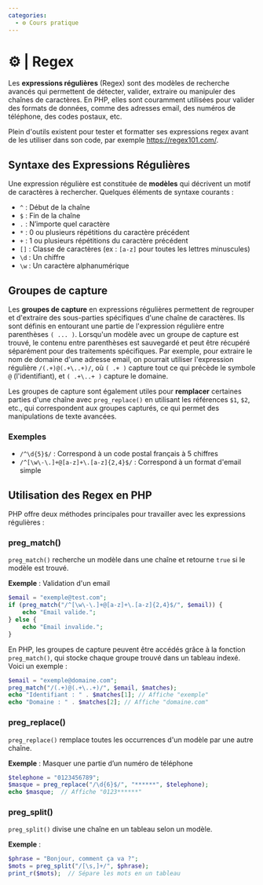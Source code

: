 ```yaml
---
categories:
  - ⚙️ Cours pratique
---
```


#  ⚙️ | Regex

Les **expressions régulières** (Regex) sont des modèles de recherche avancés qui permettent de détecter, valider, extraire ou manipuler des chaînes de caractères. En PHP, elles sont couramment utilisées pour valider des formats de données, comme des adresses email, des numéros de téléphone, des codes postaux, etc.

Plein d'outils existent pour tester et formatter ses expressions regex avant de les utiliser dans son code, par exemple https://regex101.com/.

## Syntaxe des Expressions Régulières

Une expression régulière est constituée de **modèles** qui décrivent un motif de caractères à rechercher. Quelques éléments de syntaxe courants :
- `^` : Début de la chaîne
- `$` : Fin de la chaîne
- `.` : N’importe quel caractère
- `*` : 0 ou plusieurs répétitions du caractère précédent
- `+` : 1 ou plusieurs répétitions du caractère précédent
- `[]` : Classe de caractères (ex : `[a-z]` pour toutes les lettres minuscules)
- `\d` : Un chiffre
- `\w` : Un caractère alphanumérique

## Groupes de capture

Les **groupes de capture** en expressions régulières permettent de regrouper et d'extraire des sous-parties spécifiques d'une chaîne de caractères. Ils sont définis en entourant une partie de l'expression régulière entre parenthèses `( ... )`. Lorsqu'un modèle avec un groupe de capture est trouvé, le contenu entre parenthèses est sauvegardé et peut être récupéré séparément pour des traitements spécifiques. Par exemple, pour extraire le nom de domaine d'une adresse email, on pourrait utiliser l'expression régulière `/(.+)@(.+\..+)/`, où `( .+ )` capture tout ce qui précède le symbole `@` (l'identifiant), et `( .+\..+ )` capture le domaine.

Les groupes de capture sont également utiles pour **remplacer** certaines parties d'une chaîne avec `preg_replace()` en utilisant les références `$1`, `$2`, etc., qui correspondent aux groupes capturés, ce qui permet des manipulations de texte avancées.

### Exemples

- `/^\d{5}$/` : Correspond à un code postal français à 5 chiffres
- `/^[\w\-\.]+@[a-z]+\.[a-z]{2,4}$/` : Correspond à un format d'email simple

## Utilisation des Regex en PHP

PHP offre deux méthodes principales pour travailler avec les expressions régulières :

### **preg_match()**

`preg_match()` recherche un modèle dans une chaîne et retourne `true` si le modèle est trouvé.

**Exemple** : Validation d'un email
```php
$email = "exemple@test.com";
if (preg_match("/^[\w\-\.]+@[a-z]+\.[a-z]{2,4}$/", $email)) {
    echo "Email valide.";
} else {
    echo "Email invalide.";
}
```

En PHP, les groupes de capture peuvent être accédés grâce à la fonction `preg_match()`, qui stocke chaque groupe trouvé dans un tableau indexé. Voici un exemple :

```php
$email = "exemple@domaine.com";
preg_match("/(.+)@(.+\..+)/", $email, $matches);
echo "Identifiant : " . $matches[1]; // Affiche "exemple"
echo "Domaine : " . $matches[2]; // Affiche "domaine.com"
```

### **preg_replace()**

`preg_replace()` remplace toutes les occurrences d'un modèle par une autre chaîne.

**Exemple** : Masquer une partie d’un numéro de téléphone
```php
$telephone = "0123456789";
$masque = preg_replace("/\d{6}$/", "******", $telephone);
echo $masque;  // Affiche "0123******"
```

### **preg_split()**
`preg_split()` divise une chaîne en un tableau selon un modèle.

**Exemple** :
```php
$phrase = "Bonjour, comment ça va ?";
$mots = preg_split("/[\s,]+/", $phrase);
print_r($mots);  // Sépare les mots en un tableau
```